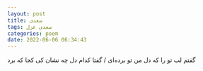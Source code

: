 ```yaml
---
layout: post
title: سعدی
tags: سعدی غزل
categories: poem
date: 2022-06-06 06:34:43
---
```


گفتم لب تو را که دل من تو برده‌ای / گفتا کدام دل چه نشان کی کجا که برد
